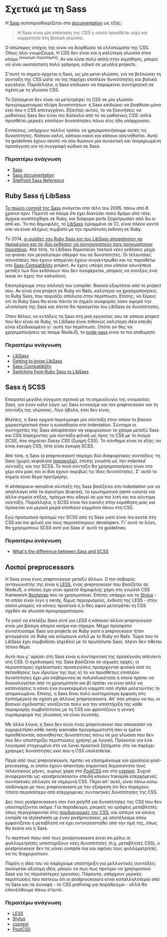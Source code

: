 
# Σχετικά με τη Sass

Η [Sass](http://sass-lang.com) αυτοπροσδιορίζεται στο [documentation](http://sass-lang.com/documentation/file.SASS_REFERENCE.html) ως εξής:

> Η Sass είναι μία επέκταση της CSS η οποία προσθέτει ισχύ και κομψότητα στη βασική γλώσσα.

Ο απώτερος στόχος της είναι να διορθώσει τα ελλατώματα της CSS. Όπως όλοι γνωρίζουμε, Η CSS δεν είναι και η καλύτερη γλώσσα στον κόσμο <sup>[εκκρεμεί παραπομπή]</sup>. Αν και είναι πολύ απλή στην εκμάθηση, μπορεί να γίνει ακατάστατη πολύ γρήγορα, ειδικά σε μεγάλα projects.

Σ'αυτό το σημείο έρχεται η Sass, ως μία μετα-γλώσσα, για να βελτιώσει τη σύνταξη της CSS ώστε να της παρέχει επιπλέον δυνατότητες και βολικά εργαλεία. Παράλληλα, η Sass επιδιώκει να παραμείνει συντηρητική σε σχέση με τη γλώσσα CSS.

Το ζητούμενο δεν είναι να μετατρέψει τη CSS σε μία γλώσσα προγραμματισμού πλήρη δυνατοτήτων· η Sass επιδιώκει να βοηθήσει μόνο εκεί που η CSS αποτυγχάνει. Εξαιτίας αυτού, το να ξεκινήσεις να μαθαίνεις Sass δεν είναι πιο δύσκολο από το να μαθαίνεις CSS: απλά προσθέτει μερικές επιπλέον δυνατότητες πάνω στις ήδη υπάρχουσες.

Εντούτοις, υπάρχουν πολλοί τρόποι να χρησιμοποιήσουμε αυτές τις δυνατότητες. Κάποιοι καλοί, κάποιοι κακοί και κάποιοι ασυνήθιστοι. Αυτά τα guidelines έχουν σκοπό να σου δώσουν μία συνεκτική και τεκμηριωμένη προσέγγιση για τη συγγραφή κώδικα σε Sass.

### Περαιτέρω ανάγνωση

* [Sass](http://sass-lang.com)
* [Sass documentation](http://sass-lang.com/documentation/file.SASS_REFERENCE.html)
* [SitePoint Sass Reference](http://sitepoint.com/sass-reference/)

## Ruby Sass ή LibSass

[Το πρώτο commit της Sass](https://github.com/hcatlin/sass/commit/fa5048ba405619273e474a50400c7243fbff54fe) ανάγεται στα τέλη του 2006, πάνω από 8 χρόνια πριν. Περιττό να πούμε ότι έχει διανύσει πολύ δρόμο από τότε. Αρχικά αναπτύχθηκε σε Ruby, και διάφορα ports ξεφύτρωσαν από δω κι από κει. Το πιο δημοφιλές, το [LibSass](https://github.com/sass/libsass) (γραμμένο σε C), είναι πλέον κοντά στο να είναι πλήρως συμβατό με την πρωτότυπη έκδοση σε Ruby.

Το 2014, [οι ομάδες του Ruby Sass και του LibSass αποφάσισαν να περιμένουν και τις δύο εκδόσεις να συγχρονιστούν πριν προχωρήσουν παραπέρα](https://github.com/sass/libsass/wiki/The-LibSass-Compatibility-Plan). Από τότε, το LibSass δημοσιεύει τακτικά νέες εκδόσεις μέχρι να φτάσει τον μεγαλύτερο αδερφό του σε δυνατότητες. Οι τελευταίες ασυνέπειες που έχουν απομείνει έχουν συγκεντρωθεί και τις παραθέτω στο [Sass-Compatibility](http://sass-compatibility.github.io) project. Αν έχεις υπόψη σου κάποια ασυνέπεια μεταξύ των δύο εκδόσεων που δεν αναφέρεται, μπορείς να ανοίξεις ένα issue αν έχεις την καλοσύνη.

Επιστρέφουμε στην επιλογή του compiler. Βασικά εξαρτάται από το project σου. Αν είναι ένα project σε Ruby on Rails, καλύτερα να χρησιμοποιήσεις το Ruby Sass, που ταιριάζει απόλυτα στην περίπτωση. Επίσης, να ξέρεις ότι το Ruby Sass θα είναι πάντα το σημείο αναφοράς όσον αφορά την υλοποίηση της Sass και πάντα θα προηγείται του LibSass σε δυνατότητες.

Όταν θέλεις να εντάξεις τη Sass στη ροή εργασίας σου σε κάποιο project που δεν είναι σε Ruby, το LibSass είναι πιθανώς καλύτερη ιδέα επειδή είναι εξειδικευμένο γι' αυτή την περίπτωση. Οπότε αν θες να χρησιμοποιήσεις ας πούμε NodeJS, το [node-sass](https://github.com/sass/node-sass) είναι το πιο επιθυμητό.

### Περαιτέρω ανάγνωση

* [LibSass](https://github.com/sass/libsass)
* [Getting to know LibSass](http://webdesign.tutsplus.com/articles/getting-to-know-libsass--cms-23114)
* [Sass-Compatibility](http://sass-compatibility.github.io)
* [Switching from Ruby Sass to LibSass](http://www.sitepoint.com/switching-ruby-sass-libsass/)

## Sass ή SCSS

Επικρατεί μεγάλη σύγχυση σχετικά με τη σημειολογία της ονομασίας *Sass*, για έναν καλό λόγο: ως Sass εννοούμε και τον preprocessor και τη σύνταξη της γλώσσας. Λίγο άβολο, έτσι δεν είναι;

Βλέπεις, η Sass αρχικά περιέγραφε μία σύνταξη στην οποία το βασικό χαρακτηριστικό ήταν η ευαισθησία στο indentation. Σύντομα οι συντηρητές της Sass αποφάσισαν να γεφυρώσουν το χάσμα μεταξύ Sass και CSS παρέχοντας μια σύνταξη φιλική ως προς τη CSS με το όνομα *SCSS*, που σημαίνει *Sassy CSS* (ζωηρή CSS). Το σύνθημα είναι το εξής: αν είναι έγκυρη CSS, τότε είναι έγκυρη SCSS.

Από τότε, η Sass (ο preprocessor) παρέχει δύο διαφορετικές συντάξεις: τη Sass (χωρίς κεφαλαία [παρακαλώ](http://sassnotsass.com)), επίσης γνωστή ως *την indented σύνταξη*, και την SCSS. Το ποιά σύνταξη θα χρησιμοποιήσεις είναι στο χέρι σου μιας και οι δύο έχουν ακριβώς τις ίδιες δυνατότητες. Σ' αυτό το σημείο είναι θέμα προτίμησης.

Η whitespace-sensitive σύνταξη της Sass βασίζεται στο indentation για να απαλλαγεί από τα άγκιστρα (braces), τα ερωτηματικά (semi-colons) και άλλα σημεία στίξης, πράγμα που οδηγεί σε μια πιο λιτή και πιο σύντομη σύνταξη. Παράλληλα, η SCSS είναι πιο εύκολη στην εκμάθηση μιας και πρόκειται για μερικά μικρά επιπλέον κομμάτια πάνω στη CSS.

Εγώ προσωπικά προτιμώ την SCSS από τη Sass γιατί είναι πιο κοντά στη CSS και πιο φιλική για τους περισσότερους developers. Γι' αυτό το λόγο, θα χρησιμοποιώ SCSS αντί για Sass σ' αυτά τα guidelines.

### Περαιτέρω ανάγνωση

* [What's the difference between Sass and SCSS](http://www.sitepoint.com/whats-difference-sass-scss/)

## Λοιποί preprocessors

Η Sass είναι ένας preprocessor μεταξύ άλλων. Ο πιο σοβαρός ανταγωνιστής της είναι η [LESS](http://lesscss.org/), ένας preprocessor που βασίζεται σε NodeJS, ο οποίος έχει γίνει αρκετά δημοφιλής χάρη στο γνωστό CSS framework [Bootstrap](http://getbootstrap.com/) που το χρησιμοποιεί. Επίσης υπάρχει και το [Stylus](http://learnboost.github.io/stylus/) - το οποίο είναι λίγο η nerdy, δίχως περιορισμούς, έκδοση της LESS - στην οποία μπορείς να κάνεις πρακτικά ό,τι θες αφού μετατρέπει τη CSS σχεδόν σε γλώσσα προγραμματισμού.

Το *γιατί να επιλέξω Sass αντί για LESS ή κάποιον άλλον preprocessor* είναι μία βάσιμη απορία ακόμα και σήμερα. Μέχρι πρόσφατα συνιστούσαμε Sass για projects σε Ruby γιατί ο preprocessor ήταν φτιαγμένος σε Ruby και κούμπωνε καλά με το Ruby on Rails. Τώρα που το LibSass έχει συμβαδίσει (σχεδόν) με το πρωτότυπο Sass, πλέον δεν τίθεται τέτοιο θέμα.

Αυτό που μ' αρέσει στη Sass είναι η συντηρητική της προσέγγιση απέναντι στη CSS. Ο σχεδιασμός της Sass βασίζεται σε ισχυρές αρχές: οι περισσότερες σχεδιαστικές προσεγγίσεις προέρχονται φυσικά από τις πεποιθήσεις των ιδρυτών της πως α) το να προσθέτεις επιπλέον δυνατότητες έχει μία επιβάρυνση σε πολυπλοκότητα η οποία πρέπει να δικαιολογείται από τη χρησιμότητα και β) πρέπει να είναι απλό να κατανοήσεις τι κάνει ένα συγκεκριμένο κομμάτι από styles μελετώντας το απομονωμένα. Επίσης, η Sass δίνει πολύ αυστηρότερη έμφαση στη λεπτομέρεια σε σχέση με άλλους preprocessors. Απ' όσο μπορώ να πω, οι βασικοί σχεδιαστές νοιάζονται πολύ για την υποστήριξη της κάθε παραμικρής συμβατότητας με τη CSS και φροντίζουν η γενική συμπεριφορά της γλώσσας να είναι συνεπής.

Με άλλα λόγια, η Sass δεν είναι ένας preprocessor που αποσκοπεί να ευχαριστήσει κάθε nerdy wannabe προγραμματιστή σαν κι εμένα προσθέτοντας ασυνήθιστες δυνατότητες πάνω σε μια γλώσσα που δεν που δεν υποστηρίζει περιπτώσεις χρήσης με λογική. Πρόκειται για ένα λογισμικό στοχευμένο στο να λύνει πρακτικά ζητήματα· στο να παρέχει χρήσιμες δυνατότητες εκεί που η CSS υπολείπεται.

Πέρα από τους preprocessors, πρέπει να επισημάνουμε και εργαλεία post-processing, οι οποίοι έχουν αποκτήσει σημαντική δημοσιότητα τους τελευταίους μήνες, κυρίως χάρη στο [PostCSS](https://github.com/postcss/postcss) και στο [cssnext](https://cssnext.github.io/). Συχνά αναφέρονται ως «postprocessors» επειδή κάνουν transpile επερχόμενες συντακτικές αλλαγές σε σημερινή CSS. Πέρα απ' αυτό, είναι πάνω κάτω ισοδύναμοι με τους preprocessors με την εξαίρεση ότι δεν παρέχουν τίποτα περισσότερο από επερχόμενες συντακτικές δυνατότητες της CSS.

Δες τους postprocessors σαν ένα polyfill για δυνατότητες της CSS που δεν υποστηρίζονται ακόμα. Για παράδειγμα, μπορείς να γράψεις μεταβλητές όπως περιγράφονται στις [προδιαγραφές της CSS](http://dev.w3.org/csswg/css-variables/), και ύστερα να κάνεις compile τα stylesheets με έναν postprocessor, με αποτέλεσμα όπου εμφανίζεται η μεταβλητή να έχει αντικατασταθεί από την τιμή της, όπως θα έκανε και η Sass.

Το σκεπτικό πίσω από τους postprocessors είναι ότι μόλις οι φυλλομετρητές υποστηρίξουν νέες δυνατότητες (π.χ. μεταβλητές CSS), ο postprocessor δεν τις κάνει compile πια και αφήνει τους φυλλομετρητές να τις διαχειριστούν.

Παρότι η ιδέα του να παρέχουμε υποστήριξη για μελλοντικές συντάξεις ακούγεται αξιότιμη ιδέα, μπορώ να πως πως προτιμώ να χρησιμοποιώ Sass για τις περισσότερες εργασίες. Πάραυτα, υπάρχουν μερικές περιπτώσεις που πιστεύω ότι οι postprocessors είναι καταλληλότεροι από τη Sass και τα συναφή - το CSS prefixing για παράδειγμα - αλλά θα επανέλθουμε πάνω σ'αυτό.

### Περαιτέρω ανάγνωση

* [LESS](http://lesscss.org/)
* [Stylus](http://learnboost.github.io/stylus/)
* [cssnext](https://cssnext.github.io/)
* [PostCSS](https://github.com/postcss/postcss)
